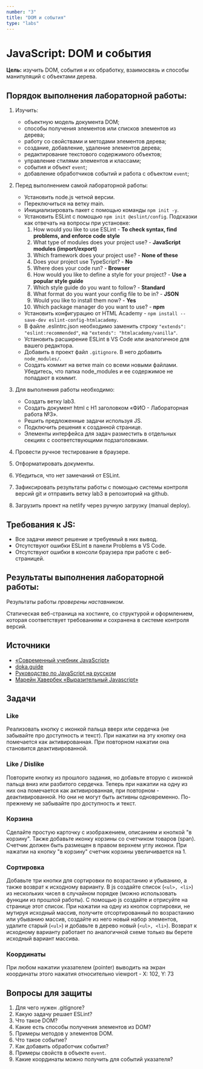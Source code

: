 ```yaml
---
number: "3"
title: "DOM и события"
type: "labs"
---
```


# JavaScript: DOM и события

**Цель:** изучить DOM, события и их обработку, взаимосвязь и способы манипуляций с объектами дерева.

## Порядок выполнения лабораторной работы:

1. Изучить:

   - объектную модель документа DOM;
   - способы получения элементов или списков элементов из дерева;
   - работу со свойствами и методами элементов дерева;
   - создание, добавление, удаление элементов дерева;
   - редактирование текстового содержимого объектов;
   - управление стилями элементов и классами;
   - события и объект `event`;
   - добавление обработчиков событий и работа с объектом `event`;

1. Перед выполнением самой лабораторной работы:

   - Установить node.js четной версии.
   - Переключиться на ветку main.
   - Инициализировать пакет с помощью команды `npm init -y`.
   - Установить ESLint с помощью `npm init @eslint/config`. Подсказки как отвечать на вопросы при установке:
     1. How would you like to use ESLint - **To check syntax, find problems, and enforce code style**
     1. What type of modules does your project use? - **JavaScript modules (import/export)**
     1. Which framework does your project use? - **None of these**
     1. Does your project use TypeScript? - **No**
     1. Where does your code run? - **Browser**
     1. How would you like to define a style for your project? - **Use a popular style guide**
     1. Which style guide do you want to follow? - **Standard**
     1. What format do you want your config file to be in? - **JSON**
     1. Would you like to install them now? - **Yes**
     1. Which package manager do you want to use? - **npm**
   - Установить конфигурацию от HTML Academy - `npm install --save-dev eslint-config-htmlacademy`.
   - В файле .eslintrc.json необходимо заменить строку `"extends": "eslint:recommended"`, на `"extends": "htmlacademy/vanilla"`.
   - Установить расширение ESLint в VS Code или аналогичное для вашего редактора.
   - Добавить в проект файл `.gitignore`. В него добавить `node_modules/`.
   - Создать коммит на ветке main со всеми новыми файлами. Убедитесь, что папка node_modules и ее содержимое не попадают в коммит.

1. Для выполнения работы необходимо:

   - Создать ветку lab3.
   - Создать документ html с H1 заголовком «ФИО - Лабораторная работа №3».
   - Решить предложенные задачи используя JS.
   - Подключить решения к созданной странице.
   - Элементы интерфейса для задач разместить в отдельных секциях с соответствующими подзаголовками.

1. Провести ручное тестирование в браузере.
1. Отформатировать документы.
1. Убедиться, что нет замечаний от ESLint.
1. Зафиксировать результаты работы с помощью системы контроля версий git и отправить ветку lab3 в репозиторий на github.
1. Загрузить проект на netlify через ручную загрузку (manual deploy).

## Требования к JS:

- Все задачи имеют решение и требуемый в них вывод.
- Отсутствуют ошибки ESLint в панели Problems в VS Code.
- Отсутствуют ошибки в консоли браузера при работе с веб-страницей.

## Результаты выполнения лабораторной работы:

Результаты работы _проверены наставником_.

Статическая веб-страница на хостинге, со структурой и оформлением, которая соответствует требованиям и сохранена в системе контроля версий.

## Источники

- [«Современный учебник JavaScript»](https://learn.javascript.ru/)
- [doka.guide](https://doka.guide/js/)
- [Руководство по JavaScript на русском](https://developer.mozilla.org/ru/docs/Web/JavaScript)
- [Марейн Хавербек «Выразительный Javascript»](https://karmazzin.gitbook.io/eloquentjavascript_ru/)

## Задачи

### Like

Реализовать кнопку с иконкой пальца вверх или сердечка (не забывайте про доступность и текст). При нажатии на эту кнопку она помечается как активированная. При повторном нажатии она становится деактивированной.

### Like / Dislike

Повторите кнопку из прошлого задания, но добавьте вторую с иконкой пальца вниз или разбитого сердечка. Теперь при нажатии на одну из них она помечается как активированная, при повторном - деактивированной. Но они не могут быть активны одновременно. По-прежнему не забывайте про доступность и текст.

### Корзина

Сделайте простую карточку с изображением, описанием и кнопкой "в корзину". Также добавьте иконку корзины со счетчиком товаров (span). Счетчик должен быть размещен в правом верхнем углу иконки. При нажатии на кнопку "в корзину" счетчик корзины увеличивается на 1.

### Сортировка

Добавьте три кнопки для сортировки по возрастанию и убыванию, а также возврат к исходному варианту. В js создайте список (`<ul>, <li>`) из нескольких чисел в случайном порядке (можно использовать функции из прошлой работы). С помощью js создайте и отрисуйте на странице этот список. При нажатии на одну из кнопок сортировки, не мутируя исходный массив, получите отсортированный по возрастанию или убыванию массив, создайте из него новый набор элементов, удалите старый (`<ul>`) и добавьте в дерево новый (`<ul>, <li>`). Возврат к исходному варианту работает по аналогичной схеме только вы берете исходный вариант массива.

### Координаты

При любом нажатии указателем (pointer) выводить на экран координаты этого нажатия относительно viewport - X: 102, Y: 73

## Вопросы для защиты

1. Для чего нужен .gitignore?
1. Какую задачу решает ESLint?
1. Что такое DOM?
1. Какие есть способы получения элементов из DOM?
1. Примеры методов у элементов DOM.
1. Что такое событие?
1. Как добавить обработчик события?
1. Примеры свойств в объекте `event`.
1. Какие координаты можно получить для событий указателя?
